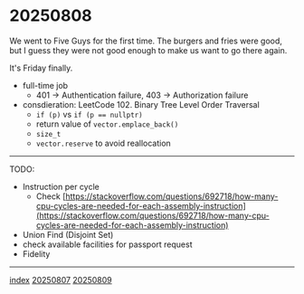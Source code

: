 <head><meta name="viewport" content="width=device-width, initial-scale=1.0, user-scalable=yes" /><meta charset="UTF-8"></head>

# 20250808

We went to Five Guys for the first time. The burgers and fries were good, but I guess they were not good enough to make us want to go there again.

It's Friday finally.

- full-time job
	- 401 -> Authentication failure, 403 -> Authorization failure
- consdieration: LeetCode 102. Binary Tree Level Order Traversal
	- `if (p)` vs `if (p == nullptr)`
	- return value of `vector.emplace_back()`
	- `size_t`
	- `vector.reserve` to avoid reallocation

---

TODO:

- Instruction per cycle
	- Check [https://stackoverflow.com/questions/692718/how-many-cpu-cycles-are-needed-for-each-assembly-instruction](https://stackoverflow.com/questions/692718/how-many-cpu-cycles-are-needed-for-each-assembly-instruction)
- Union Find (Disjoint Set)
- check available facilities for passport request
- Fidelity

---

[index](../../index.html)
[20250807](20250807.html)
[20250809](20250809.html)
